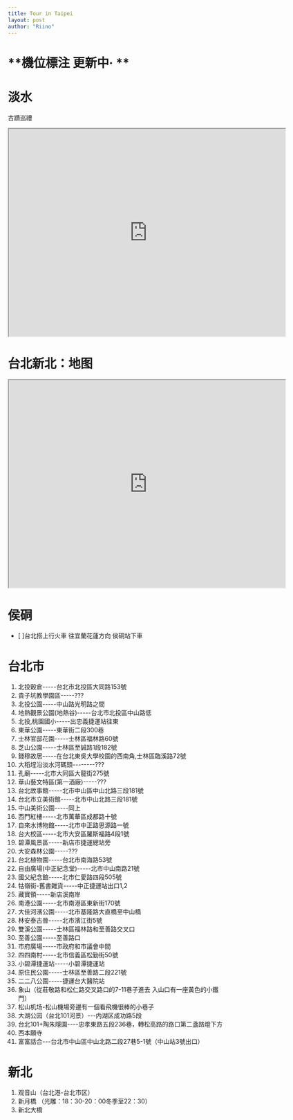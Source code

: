 ```yaml
---
title: Tour in Taipei
layout: post
author: "Riino"
---
```


# **機位標注 更新中· **
# 淡水 
古蹟巡禮
<iframe src="https://www.google.com/maps/d/embed?mid=1Shq6vJQq7r1POYUKCI_4UKJEp7I&hl=zh-TW" width="640" height="480"></iframe>


# 台北新北：地图
<iframe src="https://www.google.com/maps/d/embed?mid=1ZSW86VETrjOx2B1PviGag9Vya46w-B4Z" width="640" height="480"></iframe>

# 侯硐
- [ ]台北搭上行火車 往宜蘭花蓮方向 侯硐站下車
  
# 台北市
1. 北投穀倉-----台北市北投區大同路153號
2. 貴子坑教學園區-----???
3. 北投公園-----中山路光明路之間
4. 地熱觀景公園(地熱谷)-----台北市北投區中山路低
5. 北投,桃園國小-----出忠義捷運站往東
6. 東華公園-----東華街二段300巷
7. 士林官邸花園-----士林區福林路60號
8. 芝山公園-----士林區至誠路1段182號
9. 錢穆故居-----在台北東吳大學校園的西南角,士林區臨溪路72號
10. 大稻埕沿淡水河碼頭--------???
11. 孔廟-----北市大同區大龍街275號
12. 華山藝文特區(第一酒廠)-----???
13. 台北故事館-----北市中山區中山北路三段181號
14. 台北市立美術館-----北市中山北路三段181號
15. 中山美術公園-----同上
16. 西門紅樓-----北市萬華區成都路十號
17. 自來水博物館-----北市中正路思源路一號
18. 台大校區-----北市大安區羅斯福路4段1號
19. 碧潭風景區-----新店市捷運總站旁
20. 大安森林公園-----???
21. 台北植物園-----台北市南海路53號
22. 自由廣場(中正紀念堂)-----北市中山南路21號
23. 國父紀念館-----北市仁愛路四段505號
24. 牯嶺街-舊書雜貨-----中正捷運站出口1,2
25. 藏寶領-----新店溪南岸
26. 南港公園-----北市南港區東新街170號
27. 大佳河濱公園-----北市基隆路大直橋至中山橋
28. 林安泰古晉-----北市濱江街5號
29. 雙溪公園-----士林區福林路和至善路交叉口
30. 至善公園-----至善路口
31. 市府廣場-----市政府和市議會中間
32. 四四南村-----北市信義區松勤街50號
33. 小碧潭捷運站-----小碧潭捷運站
34. 原住民公園-----士林區至善路二段221號
35. 二二八公園-----捷運台大醫院站
36. 象山（從莊敬路和松仁路交叉路口的7-11巷子進去 入山口有一座黃色的小鐵門）
37. 松山机场-松山機場旁邊有一個看飛機很棒的小巷子
38. 大湖公园（台北101河景）---内湖区成功路5段
39. 台北101+陶朱隱園----忠孝東路五段236巷，轉松高路的路口第二盞路燈下方
40. 西本願寺
41. 富富話合---台北市中山區中山北路二段27巷5-1號（中山站3號出口）
# 新北
1. 观音山（台北港-台北市区）
2. 新月橋 （光雕：18：30-20：00冬季至22：30）
3. 新北大橋